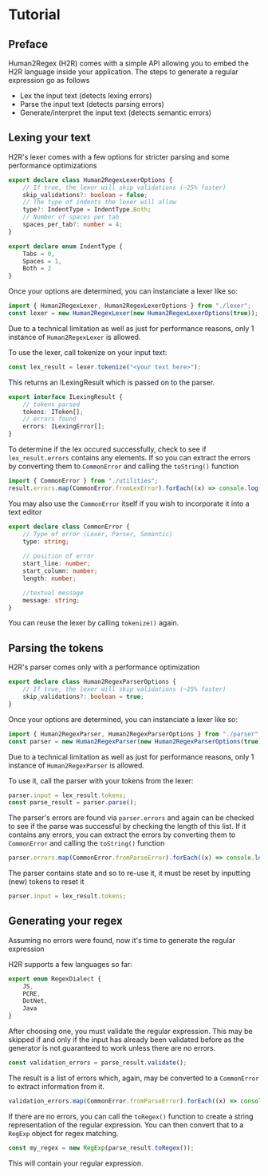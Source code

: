 # Tutorial

## Preface

Human2Regex (H2R) comes with a simple API allowing you to embed the H2R language inside your application.
The steps to generate a regular expression go as follows
- Lex the input text (detects lexing errors)
- Parse the input text (detects parsing errors)
- Generate/interpret the input text (detects semantic errors)

## Lexing your text

H2R's lexer comes with a few options for stricter parsing and some performance optimizations

```typescript
export declare class Human2RegexLexerOptions {
    // If true, the lexer will skip validations (~25% faster)
    skip_validations?: boolean = false;
    // The type of indents the lexer will allow
    type?: IndentType = IndentType.Both;
    // Number of spaces per tab
    spaces_per_tab?: number = 4;
}

export declare enum IndentType {
    Tabs = 0,
    Spaces = 1,
    Both = 2
}
```
Once your options are determined, you can instanciate a lexer like so:

```typescript
import { Human2RegexLexer, Human2RegexLexerOptions } from "./lexer";
const lexer = new Human2RegexLexer(new Human2RegexLexerOptions(true));
```

Due to a technical limitation as well as just for performance reasons, only 1 instance of `Human2RegexLexer` is allowed.

To use the lexer, call tokenize on your input text:

```typescript
const lex_result = lexer.tokenize("<your text here>");
```

This returns an ILexingResult which is passed on to the parser.

```typescript
export interface ILexingResult {
    // tokens parsed
    tokens: IToken[];
    // errors found
    errors: ILexingError[];
}
```

To determine if the lex occured successfully, check to see if `lex_result.errors` contains any elements. If so you can extract the errors by converting them to `CommonError` and calling the `toString()` function

```typescript
import { CommonError } from "./utilities";
result.errors.map(CommonError.fromLexError).forEach((x) => console.log(x.toString()));
```

You may also use the `CommonError` itself if you wish to incorporate it into a text editor

```typescript
export declare class CommonError {
    // Type of error (Lexer, Parser, Semantic)
    type: string;
    
    // position of error
    start_line: number;
    start_column: number;
    length: number;

    //textual message
    message: string;
}
```

You can reuse the lexer by calling `tokenize()` again.

## Parsing the tokens

H2R's parser comes only with a performance optimization
```typescript
export declare class Human2RegexParserOptions {
    // If true, the lexer will skip validations (~25% faster)
    skip_validations?: boolean = true;
}
```

Once your options are determined, you can instanciate a lexer like so:

```typescript
import { Human2RegexParser, Human2RegexParserOptions } from "./parser";
const parser = new Human2RegexParser(new Human2RegexParserOptions(true));
```

Due to a technical limitation as well as just for performance reasons, only 1 instance of `Human2RegexParser` is allowed.

To use it, call the parser with your tokens from the lexer:

```typescript
parser.input = lex_result.tokens;
const parse_result = parser.parse();
```

The parser's errors are found via `parser.errors` and again can be checked to see if the parse was successful by checking the length of this list. If it contains any errors, you can extract the errors by converting them to `CommonError` and calling the `toString()` function

```typescript
parser.errors.map(CommonError.fromParseError).forEach((x) => console.log(x.toString()));
```

The parser contains state and so to re-use it, it must be reset by inputting (new) tokens to reset it
```typescript
parser.input = lex_result.tokens;
```

## Generating your regex
Assuming no errors were found, now it's time to generate the regular expression

H2R supports a few languages so far:

```typescript
export enum RegexDialect {
    JS,
    PCRE,
    DotNet,
    Java
}
```

After choosing one, you must validate the regular expression. This may be skipped if and only if the input has already been validated before as the generator is not guaranteed to work unless there are no errors.

```typescript
const validation_errors = parse_result.validate();
```

The result is a list of errors which, again, may be converted to a `CommonError` to extract information from it.

```typescript
validation_errors.map(CommonError.fromParseError).forEach((x) => console.log(x.toString()));
```

If there are no errors, you can call the `toRegex()` function to create a string representation of the regular expression. You can then convert that to a `RegExp` object for regex matching.

```typescript
const my_regex = new RegExp(parse_result.toRegex());
```

This will contain your regular expression.